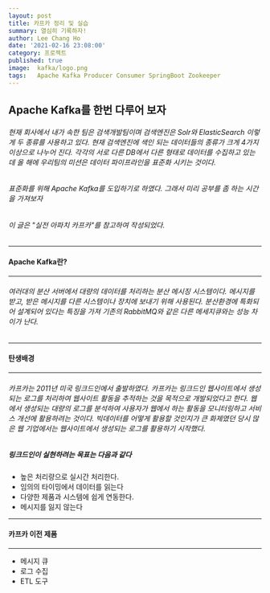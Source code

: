```yaml
---
layout: post
title: 카프카 정리 및 실습
summary: 열심히 기록하자!
author: Lee Chang Ho
date: '2021-02-16 23:08:00'
category: 프로젝트
published: true
image:  kafka/logo.png
tags:   Apache Kafka Producer Consumer SpringBoot Zookeeper
---
```


## Apache Kafka를 한번 다루어 보자

###### 현재 회사에서 내가 속한 팀은 검색개발팀이며 검색엔진은 Solr와 ElasticSearch 이렇게 두 종류를 사용하고 있다. 현재 검색엔진에 색인 되는 데이터들의 종류가 크게 4가지이상으로 나누어 진다. 각각의 서로 다른 DB에서 다른 형태로 데이터를 수집하고 있는데 올 해에 우리팀의 미션은 데이터 파이프라인을 표준화 시키는 것이다.
###### 표준화를 위해 Apache Kafka를 도입하기로 하였다. 그래서 미리 공부를 좀 하는 시간을 가져보자 
###### 이 글은 "실전 아파치 카프카"를 참고하여 작성되었다.

---
#### Apache Kafka란?
--- 

###### 여러대의 분산 서버에서 대량의 데이터를 처리하는 분산 메시징 시스템이다. 메시지를 받고, 받은 메시지를 다른 시스템이나 장치에 보내기 위해 사용된다.  분산환경에 특화되어 설계되어 있다는 특징을 가져 기존의 RabbitMQ와 같은 다른 메세지큐와는 성능 차이가 난다. 

---
#### 탄생배경
---
###### 카프카는 2011년 미국 링크드인에서 출발하였다. 카프카는 링크드인 웹사이트에서 생성되는 로그를 처리하여 웹사이트 활동을 추적하는 것을 목적으로 개발되었다고 한다. 웹에서 생성되는 대량의 로그를 분석하여 사용자가 웹에서 하는 활동을 모니터링하고 서비스 개선에 활용하려는 것이다. 빅데이터를 어떻게 활용할 것인지가 큰 화제였던 당시 많은 웹 기업에서는 웹사이트에서 생성되는 로그를 활용하기 시작했다. 

##### 링크드인이 실현하려는 목표는 다음과 같다
- 높은 처리량으로 실시간 처리한다.
- 임의의 타이밍에서 데이터를 읽는다
- 다양한 제품과 시스템에 쉽게 연동한다.
- 메시지를 잃지 않는다 

---
#### 카프카 이전 제품
---
- 메시지 큐
- 로그 수집
- ETL 도구



<!--stackedit_data:
eyJoaXN0b3J5IjpbMTEwMDA0MjIxNywtOTM3NDQ1NTQ4LDExMj
gzOTI1MzVdfQ==
-->
